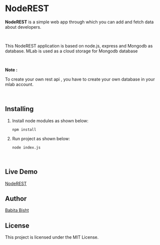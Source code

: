 <h1> NodeREST</h1>

<p> <b>NodeREST</b> is a simple web app through which you can add and fetch data about developers. </p> <br>

<p> This NodeREST application is based on node.js, express and Mongodb as database. MLab is used as a cloud storage for Mongodb database  </p> <br/>

<b>Note :</b> &nbsp; <p> To create your own rest api , you have to create your own database in your mlab account.

<br />

## Installing

<ol>

<li>Install node modules as shown below:</li>

`npm install`

<li>Run project as shown below:</li>

`node index.js`

</ol>
<br/>

## Live Demo

<a href="https://node-rest-api-app.herokuapp.com/"> NodeREST </a> <br/>

## Author

<a href="https://github.com/Babitabisht">Babita Bisht</a> <br/>

## License

This project is licensed under the MIT License.
